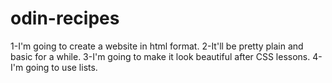 # odin-recipes
1-I'm going to create a website in html format.
2-It'll be pretty plain and basic for a while.
3-I'm going to make it look beautiful after CSS lessons.
4-I'm going to use lists.
